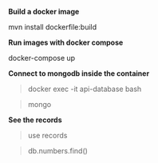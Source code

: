 **Build a docker image**

mvn install dockerfile:build

**Run images with docker compose**

docker-compose up

**Connect to mongodb inside the container**

> docker exec -it api-database bash

> mongo

**See the records**

> use records

> db.numbers.find()